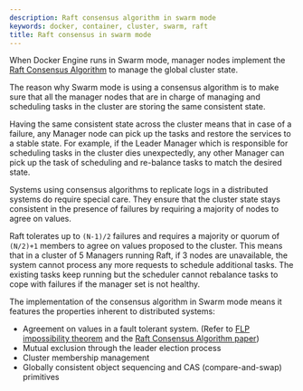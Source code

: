 ```yaml
---
description: Raft consensus algorithm in swarm mode
keywords: docker, container, cluster, swarm, raft
title: Raft consensus in swarm mode
---
```


When Docker Engine runs in Swarm mode, manager nodes implement the
[Raft Consensus Algorithm](http://thesecretlivesofdata.com/raft/) to manage the global cluster state.

The reason why Swarm mode is using a consensus algorithm is to make sure that
all the manager nodes that are in charge of managing and scheduling tasks in the cluster
are storing the same consistent state.

Having the same consistent state across the cluster means that in case of a failure,
any Manager node can pick up the tasks and restore the services to a stable state.
For example, if the Leader Manager which is responsible for scheduling tasks in the
cluster dies unexpectedly, any other Manager can pick up the task of scheduling and
re-balance tasks to match the desired state.

Systems using consensus algorithms to replicate logs in a distributed systems
do require special care. They ensure that the cluster state stays consistent
in the presence of failures by requiring a majority of nodes to agree on values.

Raft tolerates up to `(N-1)/2` failures and requires a majority or quorum of
`(N/2)+1` members to agree on values proposed to the cluster. This means that in
a cluster of 5 Managers running Raft, if 3 nodes are unavailable, the system
cannot process any more requests to schedule additional tasks. The existing
tasks keep running but the scheduler cannot rebalance tasks to
cope with failures if the manager set is not healthy.

The implementation of the consensus algorithm in Swarm mode means it features
the properties inherent to distributed systems:

- Agreement on values in a fault tolerant system. (Refer to [FLP impossibility theorem](https://www.the-paper-trail.org/post/2008-08-13-a-brief-tour-of-flp-impossibility/)
 and the [Raft Consensus Algorithm paper](https://www.usenix.org/system/files/conference/atc14/atc14-paper-ongaro.pdf))
- Mutual exclusion through the leader election process
- Cluster membership management
- Globally consistent object sequencing and CAS (compare-and-swap) primitives